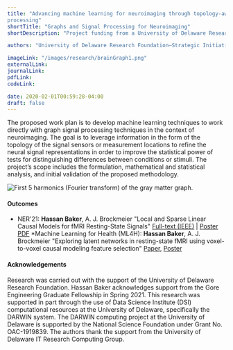 ```yaml
---
title: "Advancing machine learning for neuroimaging through topology-aware signal
processing"
shortTitle: "Graphs and Signal Processing for Neuroimaging"
shortDescription: "Project funding from a University of Delaware Research Foundation-Strategic Initiative grant"

authors: "University of Delaware Research Foundation–Strategic Initiative,  Principal Investigator: Austin J. Brockmeier, Mentor: Gonzalo Arce,  11/2019–10/2021."

imageLink: "/images/research/brainGraph1.png"
externalLink: 
journalLink: 
pdfLink:  
codeLink: 

date: 2020-02-01T00:59:28-04:00
draft: false
---
```

The proposed work plan is to develop machine learning techniques to work directly with graph signal processing techniques in the context of neuroimaging. The goal is to leverage information in the form of the topology of the signal sensors or measurement locations to refine the neural signal representations in order to improve the statistical power of tests for distinguishing differences between conditions or stimuli. The project’s scope includes the formulation, mathematical and statistical analysis, and initial validation of the proposed methodology.

![First 5 harmonics (Fourier transform) of the gray matter graph.](/images/research/brainGraph2.png "Example of harmonics of gray matter. ")

#### Outcomes
*  NER'21: **Hassan Baker**, A. J. Brockmeier "Local and Sparse Linear Causal Models for fMRI Resting-State Signals" [Full-text (IEEE)](https://ieeexplore.ieee.org/document/9441242/) | [Poster PDF](/other/baker_poster_NER2021.pdf)
*Machine Learning for Health (ML4H): **Hassan Baker**, A. J. Brockmeier "Exploring latent networks in resting-state fMRI using voxel-to-voxel causal modeling feature selection" [Paper](https://arxiv.org/pdf/2111.07488.pdf), [Poster](/other/baker_poster_ML4H2021.pdf)


#### Acknowledgements 
Research was carried out with the support of the University of Delaware Research Foundation. Hassan Baker acknowledges support from the Gore Engineering
Graduate Fellowship in Spring 2021. This research was supported in part through the use of Data Science Institute (DSI) computational resources at the University of Delaware, specifically the DARWIN system. The DARWIN computing project at the University of Delaware is supported by the National Science Foundation under Grant No. OAC-1919839. The authors thank the support from the University of Delaware IT Research Computing Group.